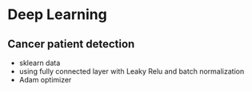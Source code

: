 # Deep Learning
## Cancer patient detection
- sklearn data
- using fully connected layer with Leaky Relu and batch normalization 
- Adam optimizer

